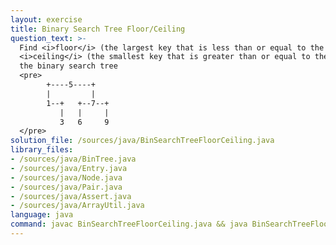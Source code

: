 ```yaml
---
layout: exercise
title: Binary Search Tree Floor/Ceiling
question_text: >-
  Find <i>floor</i> (the largest key that is less than or equal to the given key) and
  <i>ceiling</i> (the smallest key that is greater than or equal to the given key) in
  the binary search tree
  <pre>
        +----5----+
        |         |
        1--+   +--7--+
           |   |     |
           3   6     9
  </pre>
solution_file: /sources/java/BinSearchTreeFloorCeiling.java
library_files:
- /sources/java/BinTree.java
- /sources/java/Entry.java
- /sources/java/Node.java
- /sources/java/Pair.java
- /sources/java/Assert.java
- /sources/java/ArrayUtil.java
language: java
command: javac BinSearchTreeFloorCeiling.java && java BinSearchTreeFloorCeiling
---
```

